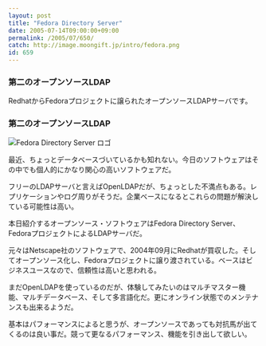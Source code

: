 ```yaml
---
layout: post
title: "Fedora Directory Server"
date: 2005-07-14T09:00:00+09:00
permalink: /2005/07/650/
catch: http://image.moongift.jp/intro/fedora.png
id: 659
---
```

### 第二のオープンソースLDAP
  
RedhatからFedoraプロジェクトに譲られたオープンソースLDAPサーバです。  
<!--more-->  

### 第二のオープンソースLDAP
  

![Fedora Directory Server ロゴ](http://image.moongift.jp/intro/fedora.png "Fedora Directory Server ロゴ")

  

最近、ちょっとデータベースづいているかも知れない。今日のソフトウェアはその中でも個人的にかなり関心の高いソフトウェアだ。

  

フリーのLDAPサーバと言えばOpenLDAPだが、ちょっとした不満点もある。レプリケーションやログ周りがそうだ。企業ベースになるとこれらの問題が解決している可能性は高い。

  

本日紹介するオープンソース・ソフトウェアはFedora Directory Server、FedoraプロジェクトによるLDAPサーバだ。

  

元々はNetscape社のソフトウェアで、2004年09月にRedhatが買収した。そしてオープンソース化し、Fedoraプロジェクトに譲り渡されている。ベースはビジネスユースなので、信頼性は高いと思われる。

  

まだOpenLDAPを使っているのだが、体験してみたいのはマルチマスター機能、マルチデータベース、そして多言語化だ。更にオンライン状態でのメンテナンスも出来るようだ。

  

基本はパフォーマンスによると思うが、オープンソースであっても対抗馬が出てくるのは良い事だ。競って更なるパフォーマンス、機能を引き出して欲しい。

